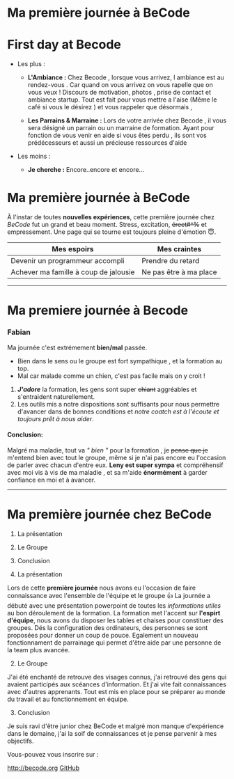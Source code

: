 # Ma première journée à BeCode

# First day at Becode

* Les plus :

  * __L'Ambiance :__ Chez Becode , lorsque vous arrivez, l ambiance est
au rendez-vous . Car quand on vous arrivez on vous rapelle que on
vous veux ! Discours de motivation, photos , prise de contact et
ambiance startup. Tout est fait pour vous mettre a l'aise
(Même le café si vous le désirez ) et vous rappeler que désormais ,

  * __Les Parrains & Marraine :__ Lors de votre arrivée chez Becode , il
vous sera désigné un parrain ou un marraine de formation. Ayant
pour fonction de vous venir en aide si vous êtes perdu , ils sont
vos prédécesseurs et aussi un précieuse ressources d'aide


* Les moins :

  * __Je cherche :__ Encore..encore et encore...

# Ma première journée à BeCode

À l'instar de toutes __nouvelles expériences__, cette première journée chez *BeCode* fut un grand et beau moment.
Stress, excitation, ~~érect#^%~~ et empressement. Une page qui se tourne est toujours pleine d'émotion :innocent:.

Mes espoirs | Mes craintes
------------ | -------------
Devenir un programmeur accompli | Prendre du retard
Achever ma famille à coup de jalousie | Ne pas être à ma place

_________________________________________________________________

# Ma premiere journée à Becode

### Fabian

 Ma journée c'est extrémement __bien/mal__ passée.
* Bien dans le sens ou le groupe est fort sympathique , et la formation au top.
* Mal car malade comme un chien, c'est pas facile mais on y croit !

1. __*J'adore*__ la formation, les gens sont super ~~chiant~~ aggréables et s'entraident naturellement.
2. Les outils mis a notre dispositions sont suffisants pour nous permettre d'avancer dans de bonnes conditions et *notre coatch est à l'écoute et toujours prêt à nous aider*.

#### Conclusion:

Malgré ma maladie, tout va *" bien "* pour la formation , je ~~pense que je~~ m'entend bien avec tout le groupe, même si je n'ai pas encore eu l'occasion de parler avec chacun d'entre eux. **Leny est super sympa** et compréhensif avec moi vis à vis de ma maladie , et sa m'aide **énormément** à garder confiance en moi et à avancer.

_________________________________________________________________
# Ma première journée chez BeCode

1. La présentation
2. Le Groupe
3. Conclusion


1. La présentation

Lors de cette **première journée** nous avons eu l'occasion de faire connaissance avec l'ensemble de l'équipe et le groupe :+1:
La journée a débuté avec une présentation powerpoint de toutes les *informations utiles* au bon déroulement de la formation.
La formation met l'accent sur **l'espirt d'équipe**, nous avons du disposer les tables et chaises pour constituer des groupes.
Dés la configuration des ordinateurs, des personnes se sont proposées pour donner un coup de pouce.
Egalement un nouveau fonctionnament de parrainage qui permet d'être aide par une personne de la team plus avancée.

2. Le Groupe

J'ai été enchanté de retrouve des visages connus, j'ai retrouvé des gens qui avaient participés aux scéances d'information.
Et j'ai vite fait connaissances avec d'autres apprenants.
Tout est mis en place pour se préparer au monde du travail et au fonctionnement en équipe.

3. Conclusion

Je suis ravi d'être junior chez BeCode et malgré mon manque d'expérience dans le domaine, j'ai la soif de connaissances et je pense parvenir à mes objectifs.

Vous-pouvez vous inscrire sur :

http://becode.org
[GitHub](http://becode.org)
